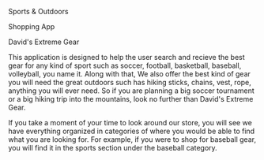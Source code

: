 Sports & Outdoors

Shopping App

David's Extreme Gear

This application is designed to help the user search and recieve the best gear for any kind of sport such as soccer, football, basketball, baseball, volleyball, 
you name it. Along with that, We also offer the best kind of gear you will need the great outdoors such has hiking sticks, chains, vest, rope, 
anything you will ever need. So if you are planning a big soccer tournament or a big hiking trip into the mountains, look no further than David's Extreme Gear.

If you take a moment of your time to look around our store, you will see we have everything organized in categories of where you would be able to find what you are
looking for. For example, if you were to shop for baseball gear, you will find it in the sports section under the baseball category.
